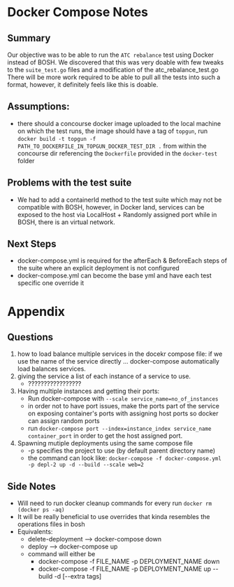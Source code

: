 # Docker Compose Notes
## Summary
Our objective was to be able to run the `ATC rebalance` test using Docker instead of BOSH. We discovered that this was very doable with few tweaks to the `suite_test.go` files and a modification of the atc_rebalance_test.go
There will be more work required to be able to pull all the tests into such a format, however, it definitely feels like this is doable.

## Assumptions:
- there should a concourse docker image uploaded to the local machine on which the test runs, the image should have a tag of `topgun`, run `docker build -t topgun -f PATH_TO_DOCKERFILE_IN_TOPGUN_DOCKER_TEST_DIR .` from within the concourse dir referencing the `Dockerfile` provided in the `docker-test` folder

## Problems with the test suite
- We had to add a containerId method to the test suite which may not be compatible with BOSH, however, in Docker land, services can be exposed to the host via LocalHost + Randomly assigned port while in BOSH, there is an virtual network.

## Next Steps
- docker-compose.yml is required for the afterEach & BeforeEach steps of the suite where an explicit deployment is not configured
- docker-compose.yml can become the base yml and have each test specific one override it

# Appendix

## Questions

 1. how to load balance multiple services in the docekr compose file:
    if we use the name of the service directly ... docker-compose automatically load balances services.
 2. giving the service a list of each instance of a service to use.
    - ?????????????????
 3. Having multiple instances and getting their ports:
    - Run docker-compose with `--scale service_name=no_of_instances`
    - in order not to have port issues, make the ports part of the service on exposing container's ports with assigning host ports so docker can assign random ports
    - run `docker-compose port --index=instance_index service_name container_port` in order to get the host assigned port.
 4. Spawning mutiple deployments using the same compose file
    - -p specifies the project to use (by default parent directory name)
    - the command can look like: `docker-compose -f docker-compose.yml -p depl-2 up -d --build --scale web=2`

## Side Notes

- Will need to run docker cleanup commands for every run `docker rm (docker ps -aq)`
- It will be really beneficial to use overrides that kinda resembles the operations files in bosh
- Equivalents:
  - delete-deployment --> docker-compose down
  - deploy --> docker-compose up
  - command will either be
    - docker-compose -f FILE_NAME -p DEPLOYMENT_NAME down
    - docker-compose -f FILE_NAME -p DEPLOYMENT_NAME up --build -d [--extra tags]
